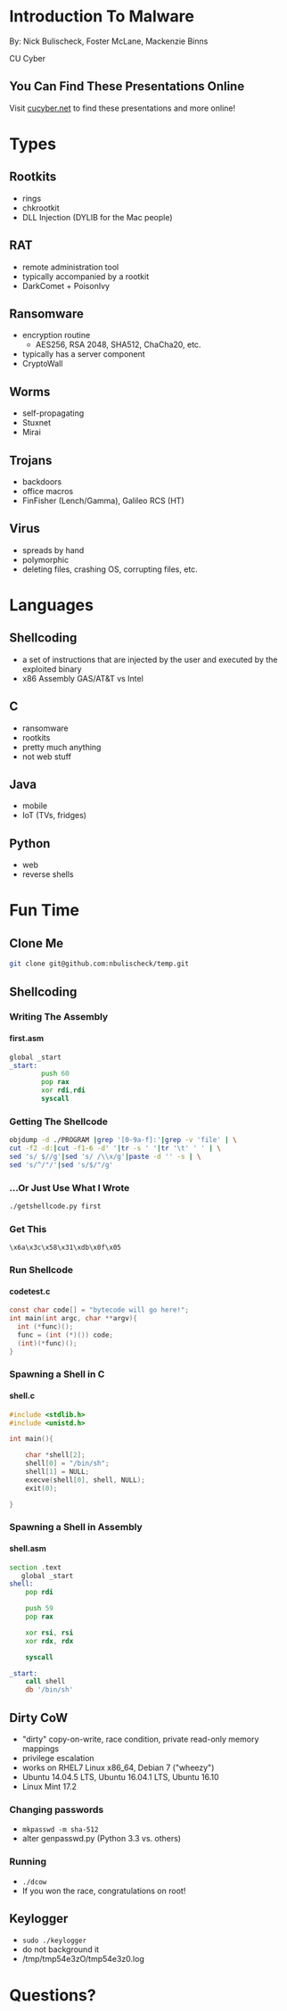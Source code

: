 # Introduction To Malware

By: Nick Bulischeck, Foster McLane, Mackenzie Binns

CU Cyber


## You Can Find These Presentations Online

Visit [cucyber.net](https://cucyber.net/) to find these presentations and more online!



# Types


## Rootkits

* rings
* chkrootkit
* DLL Injection (DYLIB for the Mac people)


## RAT

* remote administration tool
* typically accompanied by a rootkit
* DarkComet + PoisonIvy


## Ransomware

* encryption routine
	- AES256, RSA 2048, SHA512, ChaCha20, etc.
* typically has a server component
* CryptoWall


## Worms

* self-propagating
* Stuxnet
* Mirai


## Trojans

* backdoors
* office macros
* FinFisher (Lench/Gamma), Galileo RCS (HT)


## Virus

* spreads by hand
* polymorphic
* deleting files, crashing OS, corrupting files, etc.



# Languages


## Shellcoding

* a set of instructions that are injected by the user and executed by the exploited binary
* x86 Assembly GAS/AT&T vs Intel


## C

* ransomware
* rootkits
* pretty much anything
* not web stuff


## Java

* mobile
* IoT (TVs, fridges)


## Python

* web
* reverse shells



# Fun Time


## Clone Me

```sh
git clone git@github.com:nbulischeck/temp.git
```


## Shellcoding


### Writing The Assembly

#### first.asm

```asm
global _start
_start:
        push 60
		pop rax
        xor rdi,rdi
		syscall
```


### Getting The Shellcode

```sh
objdump -d ./PROGRAM |grep '[0-9a-f]:'|grep -v 'file' | \
cut -f2 -d:|cut -f1-6 -d' '|tr -s ' '|tr '\t' ' ' | \
sed 's/ $//g'|sed 's/ /\\x/g'|paste -d '' -s | \
sed 's/^/"/'|sed 's/$/"/g'
```


### ...Or Just Use What I Wrote

```sh
./getshellcode.py first
```


### Get This

```
\x6a\x3c\x58\x31\xdb\x0f\x05
```


### Run Shellcode

#### codetest.c

```c
const char code[] = "bytecode will go here!";
int main(int argc, char **argv){
  int (*func)();
  func = (int (*)()) code;
  (int)(*func)();
}
```


### Spawning a Shell in C

#### shell.c

```c
#include <stdlib.h>
#include <unistd.h>

int main(){

	char *shell[2];
	shell[0] = "/bin/sh";
	shell[1] = NULL;
	execve(shell[0], shell, NULL);
	exit(0);

}
```


### Spawning a Shell in Assembly

#### shell.asm

```asm
section .text
   global _start
shell:
	pop rdi

	push 59
	pop rax

	xor rsi, rsi
	xor rdx, rdx

	syscall

_start:
	call shell
	db '/bin/sh'
```



## Dirty CoW

* "dirty" copy-on-write, race condition, private read-only memory mappings
* privilege escalation
* works on RHEL7 Linux  x86\_64, Debian 7 ("wheezy")
* Ubuntu 14.04.5 LTS, Ubuntu 16.04.1 LTS, Ubuntu 16.10
* Linux Mint 17.2


### Changing passwords

* `mkpasswd -m sha-512`
* alter genpasswd.py (Python 3.3 vs. others)


### Running

* `./dcow`
* If you won the race, congratulations on root!



## Keylogger

* `sudo ./keylogger`
* do not background it
* /tmp/tmp54e3zO/tmp54e3z0.log


# Questions?
